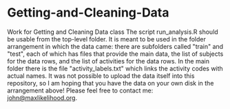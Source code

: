 # Getting-and-Cleaning-Data
Work for Getting and Cleaning Data class
The script run_analysis.R should be usable from the top-level folder. It is meant to be used in the folder arrangement in which the data came: there are subfolders called "train" and "test", each of which has files that provide the main data, the list of subjects for the data rows, and the list of activities for the data rows.
In the main folder there is the file "activity_labels.txt" which links the activity codes with actual names.
It was not possible to upload the data itself into this repository, so I am hoping that you have the data on your own disk in the arrangement above!
Please feel free to contact me: john@maxlikelihood.org.
